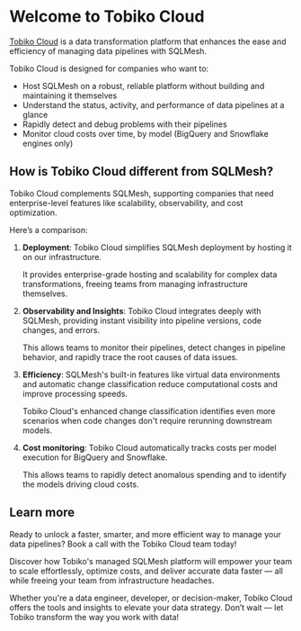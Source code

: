 
# Welcome to Tobiko Cloud

[Tobiko Cloud](https://tobikodata.com/product.html) is a data transformation platform that enhances the ease and efficiency of managing data pipelines with SQLMesh.

Tobiko Cloud is designed for companies who want to:

- Host SQLMesh on a robust, reliable platform without building and maintaining it themselves
- Understand the status, activity, and performance of data pipelines at a glance
- Rapidly detect and debug problems with their pipelines
- Monitor cloud costs over time, by model (BigQuery and Snowflake engines only)

## How is Tobiko Cloud different from SQLMesh?

Tobiko Cloud complements SQLMesh, supporting companies that need enterprise-level features like scalability, observability, and cost optimization.

Here’s a comparison:

1. **Deployment**: Tobiko Cloud simplifies SQLMesh deployment by hosting it on our infrastructure.

    It provides enterprise-grade hosting and scalability for complex data transformations, freeing teams from managing infrastructure themselves.

2. **Observability and Insights**: Tobiko Cloud integrates deeply with SQLMesh, providing instant visibility into pipeline versions, code changes, and errors.

    This allows teams to  monitor their pipelines, detect changes in pipeline behavior, and rapidly trace the root causes of data issues.

4. **Efficiency**: SQLMesh's built-in features like virtual data environments and automatic change classification reduce computational costs and improve processing speeds.

    Tobiko Cloud's enhanced change classification identifies even more scenarios when code changes don't require rerunning downstream models.

4. **Cost monitoring**: Tobiko Cloud automatically tracks costs per model execution for BigQuery and Snowflake.

    This allows teams to rapidly detect anomalous spending and to identify the models driving cloud costs.

## Learn more

Ready to unlock a faster, smarter, and more efficient way to manage your data pipelines? Book a call with the Tobiko Cloud team today!

Discover how Tobiko's managed SQLMesh platform will empower your team to scale effortlessly, optimize costs, and deliver accurate data faster — all while freeing your team from infrastructure headaches.

Whether you're a data engineer, developer, or decision-maker, Tobiko Cloud offers the tools and insights to elevate your data strategy. Don’t wait — let Tobiko transform the way you work with data!

<div class="calendly-inline-widget" data-url="https://calendly.com/d/cp8k-4jm-m6p/tobiko-cloud-intros" style="min-width:320px;height:630px;"></div>
<script type="text/javascript" src="https://assets.calendly.com/assets/external/widget.js"></script>
